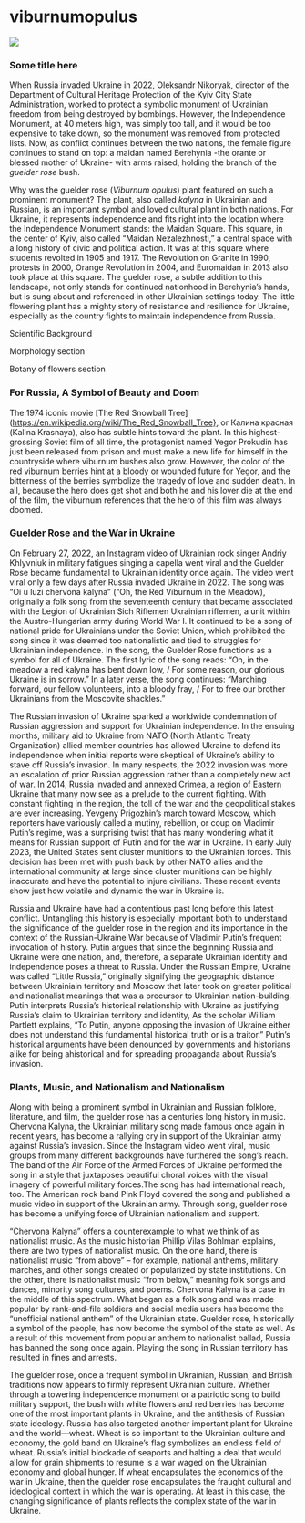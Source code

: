 # viburnumopulus

<a href="https://www.juncture-digital.org"><img src="https://juncture-digital.github.io/juncture/static/images/ve-button.png"></a>

<param ve-config 
       title="The Guelder Rose: A National Unifier in Eastern Europe...?"
       author="Anna Hogarth, Nidhish Birhade, and Matt Turetsky"
       layout="vertical">

### Some title here
When Russia invaded Ukraine in 2022, Oleksandr Nikoryak, director of the Department of Cultural Heritage Protection of the Kyiv City State Administration, worked to protect a symbolic monument of Ukrainian freedom from being destroyed by bombings. However, the Independence Monument, at 40 meters high, was simply too tall, and it would be too expensive to take down, so the monument was removed from protected lists. Now, as conflict continues between the two nations, the female figure continues to stand on top: a maidan named Berehynia -the orante or blessed mother of Ukraine- with arms raised, holding the branch of the _guelder rose_ bush. 
<param ve-image url="https://upload.wikimedia.org/wikipedia/commons/0/01/%D0%9A%D0%B8%D1%97%D0%B2_%D0%9C%D0%BE%D0%BD%D1%83%D0%BC%D0%B5%D0%BD%D1%82_%D0%9D%D0%B5%D0%B7%D0%B0%D0%BB%D0%B5%D0%B6%D0%BD%D0%BE%D1%81%D1%82%D1%96_4.jpg" fit="contain" title="At the columned base are marble steps, and from the base stands a tall marble column. The female figure is named Berehynia, a folkloric female spirit associated with the protection of home or homeland" attribution="Wikimedia Commons" license="public domain">
<param ve-entity eid="Q3917633">
<param ve-entity eid="Q2622635">

Why was the guelder rose (_Viburnum opulus_) plant featured on such a prominent monument? The plant, also called _kalyna_ in Ukrainian and Russian, is an important symbol and loved cultural plant in both nations. For Ukraine, it represents independence and fits right into the location where the Independence Monument stands: the Maidan Square. This square, in the center of Kyiv, also called “Maidan Nezalezhnosti,” a central space with a long history of civic and political action. It was at this square where students revolted in 1905 and 1917. The Revolution on Granite in 1990, protests in 2000, Orange Revolution in 2004, and Euromaidan in 2013 also took place at this square. The guelder rose, a subtle addition to this landscape, not only stands for continued nationhood in Berehynia’s hands, but is sung about and referenced in other Ukrainian settings today. The little flowering plant has a mighty story of resistance and resilience for Ukraine, especially as the country fights to maintain independence from Russia. 
<param ve-entity eid="Q156928">
<param ve-entity eid="Q863759">
<param ve-map title="Independence Square, Kyiv" center="50.45078729260635, 30.522990497009793" zoom="5”>

### Scientific Background

Morphology section

Botany of flowers section
<param ve-iframe src="https://archive.org/details/floralemblems00philrich/page/325/mode/2up?view=theater">

### For Russia, A Symbol of Beauty and Doom
The 1974 iconic movie [The Red Snowball Tree] (https://en.wikipedia.org/wiki/The_Red_Snowball_Tree}, or Калина красная (Kalina Krasnaya), also has subtle hints toward the plant. In this highest-grossing Soviet film of all time, the protagonist named Yegor Prokudin has just been released from prison and must make a new life for himself in the countryside where viburnum bushes also grow. However, the color of the red viburnum berries hint at a bloody or wounded future for Yegor, and the bitterness of the berries symbolize the tragedy of love and sudden death. In all, because the hero does get shot and both he and his lover die at the end of the film, the viburnum references that the hero of this film was always doomed.
<param ve-video vid="RLbCXVvwI">

### Guelder Rose and the War in Ukraine
On February 27, 2022, an Instagram video of Ukrainian rock singer Andriy Khlyvniuk in military fatigues singing a capella went viral and the Guelder Rose became fundamental to Ukrainian identity once again. The video went viral only a few days after Russia invaded Ukraine in 2022. The song was “Oi u luzi chervona kalyna” (“Oh, the Red Viburnum in the Meadow),  originally a folk song from the seventeenth century that became associated with the Legion of Ukrainian Sich Riflemen Ukrainian riflemen, a unit within the Austro-Hungarian army during World War I. It continued to be a song of national pride for Ukrainians under the Soviet Union, which prohibited the song since it was deemed too nationalistic and tied to struggles for Ukrainian independence. In the song, the Guelder Rose functions as a symbol for all of Ukraine. The first lyric of the song reads: “Oh, in the meadow a red kalyna has bent down low, / For some reason, our glorious Ukraine is in sorrow.” In a later verse, the song continues: “Marching forward, our fellow volunteers, into a bloody fray, / For to free our brother Ukrainians from the Moscovite shackles.”
<param ve-image url="https://upload.wikimedia.org/wikipedia/commons/7/7d/%D0%9E%D0%B9%2C_%D1%83_%D0%BB%D1%83%D0%B7%D1%96_%D1%87%D0%B5%D1%80%D0%B2%D0%BE%D0%BD%D0%B0_%D0%BA%D0%B0%D0%BB%D0%B8%D0%BD%D0%B0.jpg" fit="contain" title="Lyrics of Chervona Kalyna from 1922." attribution="Wikimedia Commons" license="public domain">
<param ve-entity eid="Q125837">

The Russian invasion of Ukraine sparked a worldwide condemnation of Russian aggression and support for Ukrainian independence. In the ensuing months, military aid to Ukraine from NATO (North Atlantic Treaty Organization) allied member countries has allowed Ukraine to defend its independence when initial reports were skeptical of Ukraine’s ability to stave off Russia’s invasion. In many respects, the 2022 invasion was more an escalation of prior Russian aggression rather than a completely new act of war. In 2014, Russia invaded and annexed Crimea, a region of Eastern Ukraine that many now see as a prelude to the current fighting. With constant fighting in the region, the toll of the war and the geopolitical stakes are ever increasing. Yevgeny Prigozhin’s march toward Moscow, which reporters have variously called a mutiny, rebellion, or coup on Vladimir Putin’s regime, was a surprising twist that has many wondering what it means for Russian support of Putin and for the war in Ukraine. In early July 2023, the United States sent cluster munitions to the Ukrainian forces. This decision has been met with push back by other NATO allies and the international community at large since cluster munitions can be highly inaccurate and have the potential to injure civilians. These recent events show just how volatile and dynamic the war in Ukraine is.
<param ve-entity eid="Q7184">
<param ve-entity eid="Q7835">

Russia and Ukraine have had a contentious past long before this latest conflict. Untangling this history is especially important both to understand the significance of the guelder rose in the region and its importance in the context of the Russian-Ukraine War because of Vladimir Putin’s frequent invocation of history. Putin argues that since the beginning Russia and Ukraine were one nation, and, therefore, a separate Ukrainian identity and independence poses a threat to Russia. Under the Russian Empire, Ukraine was called “Little Russia,” originally signifying the geographic distance between Ukrainiain territory and Moscow that later took on greater political and nationalist meanings that was a precursor to Ukrainian nation-building. Putin interprets Russia’s historical relationship with Ukraine as justifying Russia’s claim to Ukrainian territory and identity, As the scholar William Partlett explains, “To Putin, anyone opposing the invasion of Ukraine either does not understand this fundamental historical truth or is a traitor.” Putin’s historical arguments have been denounced by governments and historians alike for being ahistorical and for spreading propaganda about Russia’s invasion.
<param ve-entity eid="Q1048315">

### Plants, Music, and Nationalism and Nationalism
Along with being a prominent symbol in Ukrainian and Russian folklore, literature, and film, the guelder rose has a centuries long history in music. Chervona Kalyna, the Ukrainian military song made famous once again in recent years, has become a rallying cry in support of the Ukrainian army against Russia’s invasion. Since the Instagram video went viral, music groups from many different backgrounds have furthered the song’s reach. The band of the Air Force of the Armed Forces of Ukraine  performed the song in a style that juxtaposes beautiful choral voices with the visual imagery of powerful military forces.The song has had international reach, too. The American rock band Pink Floyd covered the song and published a music video in support of the Ukrainian army. Through song, guelder rose has become a unifying force of Ukrainian nationalism and support.
<param ve-video vid="ZkMKYPWWmSY" fit="contain">

“Chervona Kalyna” offers a counterexample to what we think of as nationalist music. As the music historian Phillip Vilas Bohlman explains, there are two types of nationalist music. On the one hand, there is nationalist music “from above” – for example, national anthems, military marches, and other songs created or popularized by state institutions. On the other, there is nationalist music “from below,” meaning folk songs and dances, minority song cultures, and poems. Chervona Kalyna is a case in the middle of this spectrum. What began as a folk song and was made popular by rank-and-file soldiers and social media users has become the “unofficial national anthem” of the Ukrainian state. Guelder rose, historically a symbol of the people, has now become the symbol of the state as well. As a result of this movement from popular anthem to nationalist ballad, Russia has banned the song once again. Playing the song in Russian territory has resulted in fines and arrests.
<param ve-image url="https://upload.wikimedia.org/wikipedia/commons/a/af/%D0%94%D0%B5%D1%80%D0%B6%D0%B0%D0%B2%D0%BD%D0%B8%D0%B9_%D0%B3%D1%96%D0%BC%D0%BD_%D0%A3%D0%BA%D1%80%D0%B0%D1%97%D0%BD%D0%B8.pdf" fit="contain" title="Sheet music of Ukraine's Official National Anthem. Chervona Kalyna has been deemed the unofficial national anthem." fit="contain" attribution="Wikimedia Commons" license="public domain">

The guelder rose, once a frequent symbol in Ukrainian, Russian, and British traditions now appears to firmly represent Ukrainian culture. Whether through a towering independence monument or a patriotic song to build military support, the bush with white flowers and red berries has become one of the most important plants in Ukraine, and the antithesis of Russian state ideology. Russia has also targeted another important plant for Ukraine and the world—wheat. Wheat is so important to the Ukrainian culture and economy, the gold band on Ukraine’s flag symbolizes an endless field of wheat. Russia’s initial blockade of seaports and halting a deal that would allow for grain shipments to resume is a war waged on the Ukrainian economy and global hunger. If wheat encapsulates the economics of the war in Ukraine, then the guelder rose encapsulates the fraught cultural and ideological context in which the war is operating. At least in this case, the changing significance of plants reflects the complex state of the war in Ukraine.
<param ve-image url="https://upload.wikimedia.org/wikipedia/commons/4/49/Flag_of_Ukraine.svg" fit="contain" title="The national flag of Ukraine." fit="cover" attribution="Wikimedia Commons" license="public domain">
